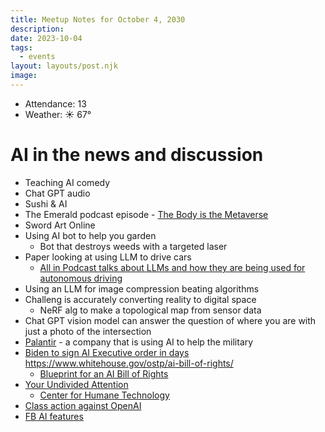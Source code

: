 ```yaml
---
title: Meetup Notes for October 4, 2030
description: 
date: 2023-10-04
tags:
  - events
layout: layouts/post.njk
image: 
---
```


- Attendance: 13
- Weather: ☀️ 67°

# AI in the news and discussion

- Teaching AI comedy
- Chat GPT audio
- Sushi & AI
- The Emerald podcast episode - [The Body is the Metaverse](https://www.buzzsprout.com/317042/9659563-the-body-is-the-metaverse)
- Sword Art Online
- Using AI bot to help you garden
  + Bot that destroys weeds with a targeted laser
- Paper looking at using LLM to drive cars
  +  [All in Podcast talks about LLMs and how they are being used for autonomous driving](https://www.reddit.com/r/SelfDrivingCars/comments/16xihz4/all_in_podcast_talks_about_llms_and_how_they_are/)
- Using an LLM for image compression beating algorithms
- Challeng is accurately converting reality to digital space
  + NeRF alg to make a topological map from sensor data
- Chat GPT vision model can answer the question of where you are with just a photo of the intersection
- [Palantir](https://www.palantir.com/) - a company that is using AI to help the military
- [Biden to sign AI Executive order in days](https://www.cnn.com/2023/09/27/tech/-joe-biden-executive-order-artificial-intelligence/index.html)
https://www.whitehouse.gov/ostp/ai-bill-of-rights/
  + [Blueprint for an AI Bill of Rights](https://www.whitehouse.gov/ostp/ai-bill-of-rights/)
- [Your Undivided Attention](https://www.humanetech.com/podcast)
   + [Center for Humane Technology](humanetech.com)
- [Class action against OpenAI](https://www.reuters.com/legal/litigation/openai-microsoft-hit-with-new-us-consumer-privacy-class-action-2023-09-06/)
- [FB AI features](https://about.fb.com/news/2023/09/introducing-ai-powered-assistants-characters-and-creative-tools/)
